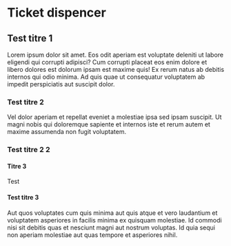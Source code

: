 # Ticket dispencer

## Test titre 1

Lorem ipsum dolor sit amet. Eos odit aperiam est voluptate deleniti ut labore eligendi qui corrupti adipisci? Cum corrupti placeat eos enim dolore et libero dolores est dolorum ipsam est maxime quis! Ex rerum natus ab debitis internos qui odio minima. Ad quis quae ut consequatur voluptatem ab impedit perspiciatis aut suscipit dolor.

### Test titre 2

Vel dolor aperiam et repellat eveniet a molestiae ipsa sed ipsam suscipit. Ut magni nobis qui doloremque sapiente et internos iste et rerum autem et maxime assumenda non fugit voluptatem.

### Test titre 2 2

#### Titre 3

Test

#### Test titre 3

Aut quos voluptates cum quis minima aut quis atque et vero laudantium et voluptatem asperiores in facilis minima ex quisquam molestiae. Id commodi nisi sit debitis quas et nesciunt magni aut nostrum voluptas. Id quia sequi non aperiam molestiae aut quas tempore et asperiores nihil.
